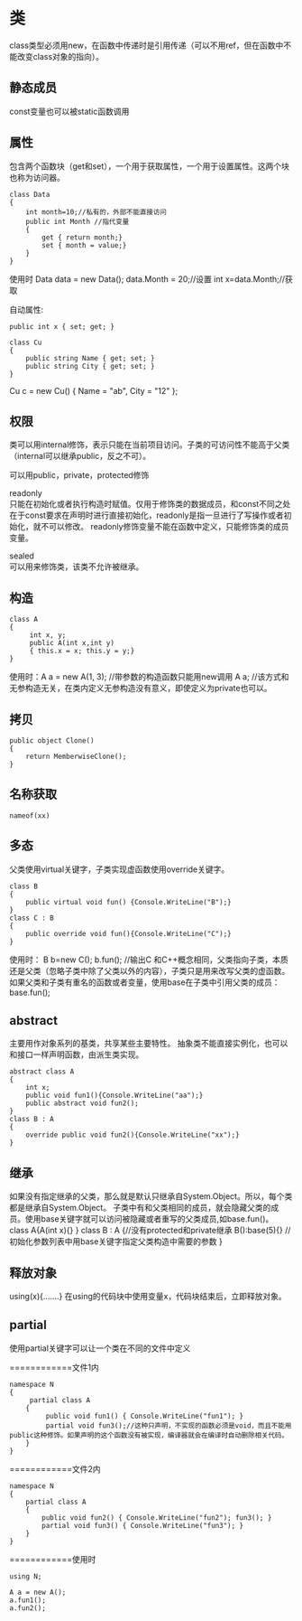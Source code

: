 # 类

class类型必须用new，在函数中传递时是引用传递（可以不用ref，但在函数中不能改变class对象的指向）。

## 静态成员

const变量也可以被static函数调用

## 属性

包含两个函数块（get和set），一个用于获取属性，一个用于设置属性。这两个块也称为访问器。

```
class Data
{
    int month=10;//私有的，外部不能直接访问
    public int Month //指代变量
    {
        get { return month;}
        set { month = value;}
    }
}
```

使用时
Data data = new Data();
data.Month = 20;//设置
int x=data.Month;//获取

自动属性:

```
public int x { set; get; }

class Cu
{
    public string Name { get; set; }
    public string City { get; set; }
}
```

Cu c = new Cu() { Name = "ab", City = "12" };

## 权限

类可以用internal修饰，表示只能在当前项目访问。子类的可访问性不能高于父类（internal可以继承public，反之不可）。

可以用public，private，protected修饰

readonly  
只能在初始化或者执行构造时赋值。仅用于修饰类的数据成员，和const不同之处在于const要求在声明时进行直接初始化，readonly是指一旦进行了写操作或者初始化，就不可以修改。
readonly修饰变量不能在函数中定义，只能修饰类的成员变量。

sealed  
可以用来修饰类，该类不允许被继承。

## 构造

```
class A
{
     int x, y;
     public A(int x,int y)
     { this.x = x; this.y = y;}
}
```

使用时：A a = new A(1, 3); //带参数的构造函数只能用new调用
A a;  //该方式和无参构造无关，在类内定义无参构造没有意义，即使定义为private也可以。

## 拷贝
```
public object Clone()
{
    return MemberwiseClone();
}
```

## 名称获取
```
nameof(xx)
```

## 多态

父类使用virtual关键字，子类实现虚函数使用override关键字。

```
class B
{
    public virtual void fun() {Console.WriteLine("B");}    
}
class C : B
{
    public override void fun(){Console.WriteLine("C");}
}
```

使用时：
B b=new C();
b.fun(); //输出C
和C++概念相同，父类指向子类，本质还是父类（忽略子类中除了父类以外的内容），子类只是用来改写父类的虚函数。
如果父类和子类有重名的函数或者变量，使用base在子类中引用父类的成员：base.fun();

## abstract

主要用作对象系列的基类，共享某些主要特性。
抽象类不能直接实例化，也可以和接口一样声明函数，由派生类实现。

```
abstract class A
{
    int x;
    public void fun1(){Console.WriteLine("aa");}
    public abstract void fun2();
}
class B : A
{
    override public void fun2(){Console.WriteLine("xx");}
}
```

## 继承

如果没有指定继承的父类，那么就是默认只继承自System.Object。所以，每个类都是继承自System.Object。
子类中有和父类相同的成员，就会隐藏父类的成员。使用base关键字就可以访问被隐藏或者重写的父类成员,如base.fun()。
class A{A(int x){} }
class B : A {//没有protected和private继承 
B():base(5){} //初始化参数列表中用base关键字指定父类构造中需要的参数
}



## 释放对象

using(x){.......}
在using的代码块中使用变量x，代码块结束后，立即释放对象。

## partial

使用partial关键字可以让一个类在不同的文件中定义  

============文件1内

```
namespace N
{
     partial class A
    {
         public void fun1() { Console.WriteLine("fun1"); }
         partial void fun3();//这种只声明，不实现的函数必须是void，而且不能用public这种修饰。如果声明的这个函数没有被实现，编译器就会在编译时自动删除相关代码。
    }
}
```

============文件2内

```
namespace N
{
    partial class A
    {
        public void fun2() { Console.WriteLine("fun2"); fun3(); }
        partial void fun3() { Console.WriteLine("fun3"); }
    }
}
```

============使用时

```
using N;

A a = new A();
a.fun1();
a.fun2();
```